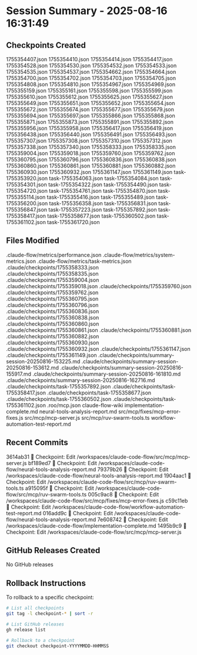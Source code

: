 # Session Summary - 2025-08-16 16:31:49

## Checkpoints Created
1755354407.json
1755354410.json
1755354414.json
1755354417.json
1755354528.json
1755354530.json
1755354532.json
1755354533.json
1755354535.json
1755354537.json
1755354662.json
1755354664.json
1755354700.json
1755354702.json
1755354703.json
1755354705.json
1755354808.json
1755354810.json
1755354967.json
1755354969.json
1755355159.json
1755355161.json
1755355598.json
1755355599.json
1755355610.json
1755355612.json
1755355625.json
1755355627.json
1755355649.json
1755355651.json
1755355652.json
1755355654.json
1755355672.json
1755355674.json
1755355677.json
1755355679.json
1755355694.json
1755355697.json
1755355866.json
1755355868.json
1755355871.json
1755355873.json
1755355891.json
1755355892.json
1755355956.json
1755355958.json
1755356417.json
1755356419.json
1755356438.json
1755356440.json
1755356491.json
1755356493.json
1755357307.json
1755357308.json
1755357310.json
1755357312.json
1755357338.json
1755357340.json
1755358333.json
1755358335.json
1755359004.json
1755359018.json
1755359760.json
1755359762.json
1755360795.json
1755360796.json
1755360836.json
1755360838.json
1755360860.json
1755360861.json
1755360881.json
1755360882.json
1755360930.json
1755360932.json
1755361147.json
1755361149.json
task-1755353920.json
task-1755354063.json
task-1755354084.json
task-1755354301.json
task-1755354322.json
task-1755354490.json
task-1755354720.json
task-1755354761.json
task-1755354870.json
task-1755355114.json
task-1755355416.json
task-1755355489.json
task-1755356200.json
task-1755356358.json
task-1755356831.json
task-1755356847.json
task-1755357223.json
task-1755357892.json
task-1755358417.json
task-1755358677.json
task-1755360502.json
task-1755361102.json
task-1755361720.json

## Files Modified
.claude-flow/metrics/performance.json
.claude-flow/metrics/system-metrics.json
.claude-flow/metrics/task-metrics.json
.claude/checkpoints/1755358333.json
.claude/checkpoints/1755358335.json
.claude/checkpoints/1755359004.json
.claude/checkpoints/1755359018.json
.claude/checkpoints/1755359760.json
.claude/checkpoints/1755359762.json
.claude/checkpoints/1755360795.json
.claude/checkpoints/1755360796.json
.claude/checkpoints/1755360836.json
.claude/checkpoints/1755360838.json
.claude/checkpoints/1755360860.json
.claude/checkpoints/1755360861.json
.claude/checkpoints/1755360881.json
.claude/checkpoints/1755360882.json
.claude/checkpoints/1755360930.json
.claude/checkpoints/1755360932.json
.claude/checkpoints/1755361147.json
.claude/checkpoints/1755361149.json
.claude/checkpoints/summary-session-20250816-153225.md
.claude/checkpoints/summary-session-20250816-153612.md
.claude/checkpoints/summary-session-20250816-155917.md
.claude/checkpoints/summary-session-20250816-161810.md
.claude/checkpoints/summary-session-20250816-162716.md
.claude/checkpoints/task-1755357892.json
.claude/checkpoints/task-1755358417.json
.claude/checkpoints/task-1755358677.json
.claude/checkpoints/task-1755360502.json
.claude/checkpoints/task-1755361102.json
.roo/mcp.json
claude-flow-wiki
implementation-complete.md
neural-tools-analysis-report.md
src/mcp/fixes/mcp-error-fixes.js
src/mcp/mcp-server.js
src/mcp/ruv-swarm-tools.ts
workflow-automation-test-report.md

## Recent Commits
3614ab31 🔖 Checkpoint: Edit /workspaces/claude-code-flow/src/mcp/mcp-server.js
bf189ed7 🔖 Checkpoint: Edit /workspaces/claude-code-flow/neural-tools-analysis-report.md
79379b26 🔖 Checkpoint: Edit /workspaces/claude-code-flow/neural-tools-analysis-report.md
1904aac1 🔖 Checkpoint: Edit /workspaces/claude-code-flow/src/mcp/ruv-swarm-tools.ts
a915095f 🔖 Checkpoint: Edit /workspaces/claude-code-flow/src/mcp/ruv-swarm-tools.ts
005c9ac8 🔖 Checkpoint: Edit /workspaces/claude-code-flow/src/mcp/fixes/mcp-error-fixes.js
c59c11eb 🔖 Checkpoint: Edit /workspaces/claude-code-flow/workflow-automation-test-report.md
016add9c 🔖 Checkpoint: Edit /workspaces/claude-code-flow/neural-tools-analysis-report.md
7e608742 🔖 Checkpoint: Edit /workspaces/claude-code-flow/implementation-complete.md
1495b9c9 🔖 Checkpoint: Edit /workspaces/claude-code-flow/src/mcp/mcp-server.js

## GitHub Releases Created
No GitHub releases

## Rollback Instructions
To rollback to a specific checkpoint:
```bash
# List all checkpoints
git tag -l checkpoint-* | sort -r

# List GitHub releases
gh release list

# Rollback to a checkpoint
git checkout checkpoint-YYYYMMDD-HHMMSS
```
